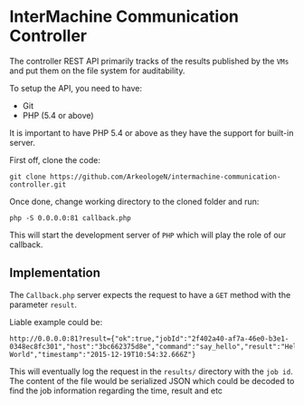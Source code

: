 # InterMachine Communication Controller

The controller REST API primarily tracks of the results published by the `VMs` and put them on the file system for auditability.

To setup the API, you need to have:

- Git
- PHP (5.4 or above)

It is important to have PHP 5.4 or above as they have the support for built-in server.

First off, clone the code:

```
git clone https://github.com/ArkeologeN/intermachine-communication-controller.git
```

Once done, change working directory to the cloned folder and run:

```
php -S 0.0.0.0:81 callback.php
```

This will start the development server of `PHP` which will play the role of our callback.

## Implementation

The `Callback.php` server expects the request to have a `GET` method with the parameter `result`.

Liable example could be:
```
http://0.0.0.0:81?result={"ok":true,"jobId":"2f402a40-af7a-46e0-b3e1-0348ec8fc301","host":"3bc662375d8e","command":"say_hello","result":"Hello, World","timestamp":"2015-12-19T10:54:32.666Z"}
```

This will eventually log the request in the `results/` directory with the `job id`.
The content of the file would be serialized JSON which could be decoded to find the job information regarding the time, result and etc
